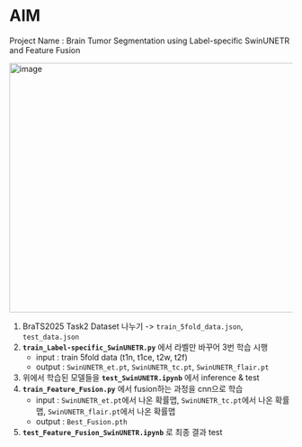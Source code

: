 # AIM
Project Name : Brain Tumor Segmentation using Label-specific SwinUNETR and Feature Fusion

<img width="784" height="443" alt="image" src="https://github.com/user-attachments/assets/54db6779-7eb6-42c8-8d66-d671836205e0" />

1. BraTS2025 Task2 Dataset 나누기 -> `train_5fold_data.json`, `test_data.json`
2. **`train_Label-specific_SwinUNETR.py`** 에서 라벨만 바꾸어 3번 학습 시행
    - input : train 5fold data (t1n, t1ce, t2w, t2f)
    - output : `SwinUNETR_et.pt`, `SwinUNETR_tc.pt`, `SwinUNETR_flair.pt`
3. 위에서 학습된 모델들을 **`test_SwinUNETR.ipynb`** 에서 inference & test
4. **`train_Feature_Fusion.py`** 에서 fusion하는 과정을 cnn으로 학습
    - input : `SwinUNETR_et.pt`에서 나온 확률맵, `SwinUNETR_tc.pt`에서 나온 확률맵, `SwinUNETR_flair.pt`에서 나온 확률맵
    - output : `Best_Fusion.pth`
5. **`test_Feature_Fusion_SwinUNETR.ipynb`** 로 최종 결과 test
